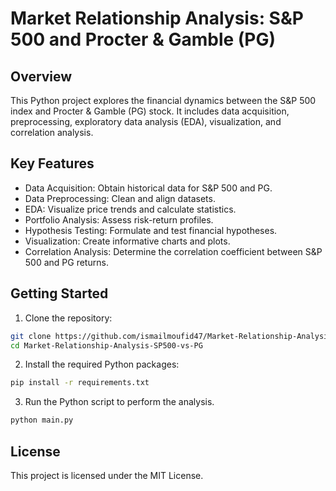 # Market Relationship Analysis: S&P 500 and Procter & Gamble (PG)

## Overview

This Python project explores the financial dynamics between the S&P 500 index and Procter & Gamble (PG) stock. It includes data acquisition, preprocessing, exploratory data analysis (EDA), visualization, and correlation analysis.

## Key Features

- Data Acquisition: Obtain historical data for S&P 500 and PG.
- Data Preprocessing: Clean and align datasets.
- EDA: Visualize price trends and calculate statistics.
- Portfolio Analysis: Assess risk-return profiles.
- Hypothesis Testing: Formulate and test financial hypotheses.
- Visualization: Create informative charts and plots.
- Correlation Analysis: Determine the correlation coefficient between S&P 500 and PG returns.

## Getting Started

1. Clone the repository:

```bash
git clone https://github.com/ismailmoufid47/Market-Relationship-Analysis-SP500-vs-PG.git
cd Market-Relationship-Analysis-SP500-vs-PG
```

2. Install the required Python packages:

```bash
pip install -r requirements.txt
```

3. Run the Python script to perform the analysis.

```bash
python main.py
```

## License

This project is licensed under the MIT License.
